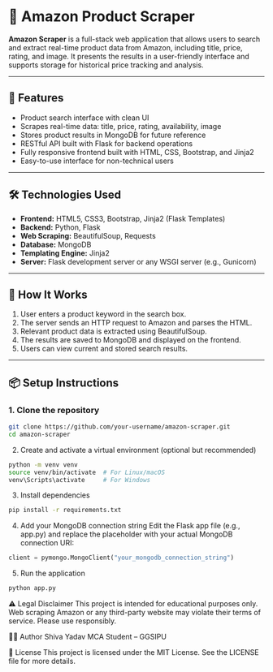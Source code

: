 # 🛒 Amazon Product Scraper

**Amazon Scraper** is a full-stack web application that allows users to search and extract real-time product data from Amazon, including title, price, rating, and image. It presents the results in a user-friendly interface and supports storage for historical price tracking and analysis.

---

## 🚀 Features

- Product search interface with clean UI
- Scrapes real-time data: title, price, rating, availability, image
- Stores product results in MongoDB for future reference
- RESTful API built with Flask for backend operations
- Fully responsive frontend built with HTML, CSS, Bootstrap, and Jinja2
- Easy-to-use interface for non-technical users

---

## 🛠️ Technologies Used

- **Frontend:** HTML5, CSS3, Bootstrap, Jinja2 (Flask Templates)
- **Backend:** Python, Flask
- **Web Scraping:** BeautifulSoup, Requests
- **Database:** MongoDB
- **Templating Engine:** Jinja2
- **Server:** Flask development server or any WSGI server (e.g., Gunicorn)

---

## 🧪 How It Works

1. User enters a product keyword in the search box.
2. The server sends an HTTP request to Amazon and parses the HTML.
3. Relevant product data is extracted using BeautifulSoup.
4. The results are saved to MongoDB and displayed on the frontend.
5. Users can view current and stored search results.

---

## 📦 Setup Instructions

### 1. Clone the repository

```bash
git clone https://github.com/your-username/amazon-scraper.git
cd amazon-scraper
```
2. Create and activate a virtual environment (optional but recommended)
```bash
python -m venv venv
source venv/bin/activate  # For Linux/macOS
venv\Scripts\activate     # For Windows
```
3. Install dependencies
```bash
pip install -r requirements.txt
```
4. Add your MongoDB connection string
Edit the Flask app file (e.g., app.py) and replace the placeholder with your actual MongoDB connection URI:

```python
client = pymongo.MongoClient("your_mongodb_connection_string")
```
5. Run the application
```bash
python app.py
```

⚠️ Legal Disclaimer
This project is intended for educational purposes only. Web scraping Amazon or any third-party website may violate their terms of service. Please use responsibly.

🧑‍💻 Author
Shiva Yadav
MCA Student – GGSIPU

📄 License
This project is licensed under the MIT License. See the LICENSE file for more details.

